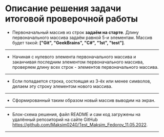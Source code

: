 # Описание решения задачи итоговой проверочной работы
* Первоначальный массив из строк **задаём на старте**. Длину первоначального массива задаём равной 5-и элементам. Массив будет такой: **["Git", "GeekBrains", "C#", "1st", "test"]**.
---
* Начиная с нулевого элемента первоначального массива и заканчивая последним элементом первоначального массива, проверяем длину всех строк - элементов первоначального массива.
---
* Если попадается строка, состоящая из 3-ёх или менее символов, делаем эту строку элементом нового массива.
---
* Сформированный таким образом новый массив выводим на экран.
---
* Блок-схема решения, файл README и сам код загружены на удалённый репозиторий на сайте GitHub  https://github.com/Maksim0240/Test_Maksim_Fedorov_11.05.2022.
---
